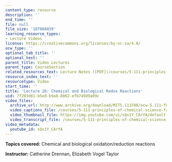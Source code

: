 ```yaml
---
content_type: resource
description: ''
end_time: ''
file: null
file_size: '107868039'
learning_resource_types:
- Lecture Videos
license: https://creativecommons.org/licenses/by-nc-sa/4.0/
ocw_type: ''
optional_tab_title: ''
optional_text: ''
parent_title: Video Lectures
parent_type: CourseSection
related_resources_text: Lecture Notes ([PDF](/courses/5-111-principles-of-chemical-science-fall-2008/resources/lecnotes26))
resource_index_text: ''
resourcetype: Video
start_time: ''
title: 'Lecture 26: Chemical and Biological Redox Reactions'
uid: 7f203d81-b5ed-b9a8-8062-efb749d9a09c
video_files:
  archive_url: http://www.archive.org/download/MIT5.111F08/ocw-5.111-f08-lec26_300k.mp4
  video_captions_file: /courses/5-111-principles-of-chemical-science-fall-2008/a1c00c11cac9568387fac33273e5790f_sQx1Y_CArYA.vtt
  video_thumbnail_file: https://img.youtube.com/vi/sQx1Y_CArYA/default.jpg
  video_transcript_file: /courses/5-111-principles-of-chemical-science-fall-2008/720703cfc4e3a02c56935c613acd8b87_sQx1Y_CArYA.pdf
video_metadata:
  youtube_id: sQx1Y_CArYA
---
```


**Topics covered:** Chemical and biological oxidation/reduction reactions

**Instructor:** Catherine Drennan, Elizabeth Vogel Taylor

